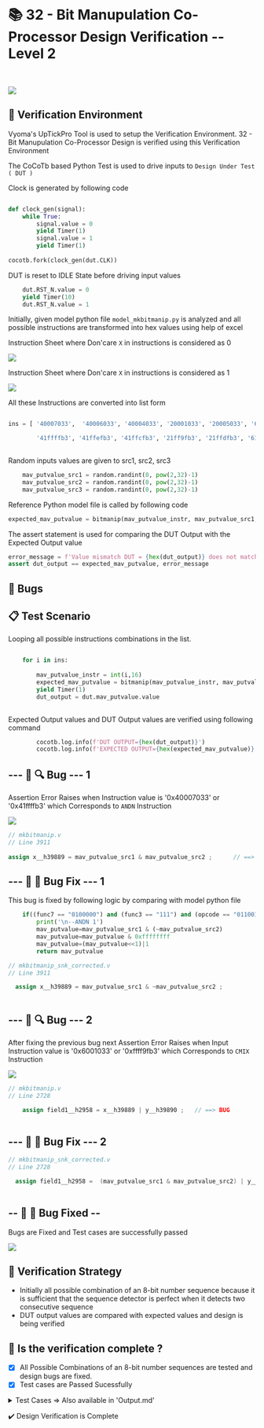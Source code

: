 </br>

# 📚 32 - Bit Manupulation Co-Processor Design Verification -- Level 2

</br>

![](Images/vs.png)

## 📝 Verification Environment

Vyoma's UpTickPro Tool is used to setup the Verification Environment. 32 - Bit Manupulation Co-Processor Design is verified using this Verification Environment

The CoCoTb based Python Test is used to drive inputs to `Design Under Test ( DUT )`

Clock is generated by following code

```python 

def clock_gen(signal):
    while True:
        signal.value = 0
        yield Timer(1) 
        signal.value = 1
        yield Timer(1)     
        
cocotb.fork(clock_gen(dut.CLK))

```
DUT is reset to IDLE State before driving input values

```python
    dut.RST_N.value = 0
    yield Timer(10) 
    dut.RST_N.value = 1

```

Initially, given model python file `model_mkbitmanip.py` is analyzed and all possible instructions are transformed into hex values using help of excel

Instruction Sheet where Don'care `X` in instructions is considered as 0

![](Images/snk0.png)

Instruction Sheet where Don'care `X` in instructions is considered as 1

![](Images/snk1.png)

All these Instructions are converted into list form 

```python

ins = [ '40007033',  '40006033', '40004033', '20001033', '20005033', '60001033', '60005033', '20002033', '20004033', '20006033', '48001033', '28001033', '68001033', '48005033', '28005033', '68005033', '6001033', '6005033', '4001033', '4005033', '60001013', '60101013', '60201013', '60401013', '60501013', '61001013', '61101013', '61201013', '61801013', '61901013', '61a01013', 'a001033', 'a003033', 'a002033', 'a004033', 'a005033', 'a006033', 'a007033', '48006033', '8006033', '8004033', '48004033', '8007033', '20001013', '20005013', '60005013', '48001013', '28001013', '68001013', '48005013', '8001033', '8005033', '8001013', '8005013', '28005013', '68005013', '4005013', '48007033',

        '41ffffb3', '41ffefb3', '41ffcfb3', '21ff9fb3', '21ffdfb3', '61ff9fb3', '61ffdfb3', '21ffafb3', '21ffcfb3', '21ffefb3', '49ff9fb3', '29ff9fb3', '69ff9fb3', '49ffdfb3', '29ffdfb3', '69ffdfb3', 'ffff9fb3', 'ffffdfb3', 'fdff9fb3', 'fdffdfb3', '600f9f93', '601f9f93', '602f9f93', '604f9f93', '605f9f93', '610f9f93', '611f9f93', '612f9f93', '618f9f93', '619f9f93', '61af9f93', 'bff9fb3', 'bffbfb3', 'bffafb3', 'bffcfb3', 'bffdfb3', 'bffefb3', 'bffffb3', '49ffefb3', '9ffefb3', '9ffcfb3', '49ffcfb3', '9ffffb3', '27ff9f93', '23ffdf93', '63ffdf93', '4fff9f93', '2fff9f93', '6fff9f93', '4fffdf93', '9ff9fb3', '9ffdfb3', 'bff9f93', 'bffdf93', '2bffdf93', '6bffdf93', 'ffffdf93', '49ffffb3']
            
```   

Random inputs values are given to src1, src2, src3 

```python
    mav_putvalue_src1 = random.randint(0, pow(2,32)-1)
    mav_putvalue_src2 = random.randint(0, pow(2,32)-1)
    mav_putvalue_src3 = random.randint(0, pow(2,32)-1)
```

Reference Python model file is called by following code

```python
expected_mav_putvalue = bitmanip(mav_putvalue_instr, mav_putvalue_src1, mav_putvalue_src2, mav_putvalue_src3)

```

The assert statement is used for comparing the DUT Output with the Expected Output value

```python
error_message = f'Value mismatch DUT = {hex(dut_output)} does not match MODEL = {hex(expected_mav_putvalue)}'
assert dut_output == expected_mav_putvalue, error_message
```



## :bug: Bugs 

## 📋 Test Scenario 

Looping all possible instructions combinations in the list.

```python

    for i in ins:
    
        mav_putvalue_instr = int(i,16)
        expected_mav_putvalue = bitmanip(mav_putvalue_instr, mav_putvalue_src1, mav_putvalue_src2, mav_putvalue_src3)
        yield Timer(1) 
        dut_output = dut.mav_putvalue.value
            
```

Expected Output values and DUT Output values are verified using following command

```python
        cocotb.log.info(f'DUT OUTPUT={hex(dut_output)}')
        cocotb.log.info(f'EXPECTED OUTPUT={hex(expected_mav_putvalue)}')
```

## --- :ant: :mag:  Bug --- 1

Assertion Error Raises when Instruction value is '0x40007033'  or '0x41ffffb3' which Corresponds to `ANDN` Instruction 

![](Images/l2_1.png)


```verilog
// mkbitmanip.v 
// Line 3911
  
assign x__h39889 = mav_putvalue_src1 & mav_putvalue_src2 ;      // ==> BUG

```


## --- :ant: :wrench:  Bug Fix --- 1

This bug is fixed by following logic by comparing with model python file

```python
    if((func7 == "0100000") and (func3 == "111") and (opcode == "0110011") ):
        print('\n--ANDN 1')
        mav_putvalue=mav_putvalue_src1 & (~mav_putvalue_src2)
        mav_putvalue=mav_putvalue & 0xffffffff
        mav_putvalue=(mav_putvalue<<1)|1
        return mav_putvalue
```

```verilog
// mkbitmanip_snk_corrected.v 
// Line 3911

  assign x__h39889 = mav_putvalue_src1 & ~mav_putvalue_src2 ;            //  ====> BUG CORRECTED
  
```

## --- :ant: :mag:  Bug --- 2

After fixing the previous bug next Assertion Error Raises when Input Instruction value is '0x6001033'  or  '0xffff9fb3' which Corresponds to `CMIX` Instruction 

![](Images/l2_2.png)


```verilog
// mkbitmanip.v 
// Line 2728

    assign field1__h2958 = x__h39889 | y__h39890 ;   // ==> BUG
    
```

## --- :ant: :wrench:  Bug Fix --- 2

```verilog
// mkbitmanip_snk_corrected.v 
// Line 2728

  assign field1__h2958 =  (mav_putvalue_src1 & mav_putvalue_src2) | y__h39890 ;   // ==> BUG CORRECTED
  
```


## -- :bug: :hammer: Bug Fixed --

Bugs are Fixed and Test cases are successfully passed

![](Images/l2_3.png)


## 📝 Verification Strategy

- Initially all possible combination of an 8-bit number sequence because it is sufficient that the sequence detector is perfect when it detects two consecutive sequence
- DUT output values are compared with expected values and design is being verified


## 📝 Is the verification complete ?

 - [x] All Possible Combinations of an 8-bit number sequences are tested and design bugs are fixed.
 - [x] Test cases are Passed Sucessfully
 
 <details>
 <summary> Test Cases => Also available in 'Output.md' </summary>
 
```  
------------------ For Full Test Case Refer => " Output.md " File ------------------------

     0.00ns INFO     Found test test_seq_detect_1011.test_seq_bug1
     0.00ns INFO     running test_seq_bug1 (1/1)
 15000.00ns INFO     Sequence : 00000000 
 25000.00ns INFO     DUT input = > 0 
                      Expected Output => 0 
                      Output => 0 
                                  Current State => 000 , Next State = >  000
 35000.00ns INFO     DUT input = > 0 
                      Expected Output => 0 
                      Output => 0 
                                  Current State => 000 , Next State = >  000
 45000.00ns INFO     DUT input = > 0 
                      Expected Output => 0 
                      Output => 0 
                                  Current State => 000 , Next State = >  000
 55000.00ns INFO     DUT input = > 0 
                      Expected Output => 0 
                      Output => 0 
                                  Current State => 000 , Next State = >  000
 65000.00ns INFO     DUT input = > 0 
                      Expected Output => 0 
                      Output => 0 
                                  Current State => 000 , Next State = >  000
 75000.00ns INFO     DUT input = > 0 
                      Expected Output => 0 
                      Output => 0 
                                  Current State => 000 , Next State = >  000
 85000.00ns INFO     DUT input = > 0 
                      Expected Output => 0 
                      Output => 0 
                                  Current State => 000 , Next State = >  000
 95000.00ns INFO     DUT input = > 0 
                      Expected Output => 0 
                      Output => 0 
                                  Current State => 000 , Next State = >  000
 95000.00ns INFO     
                     ----------------------
                     
                     .
                     .
                     .
                     .
                     .
                        
25215000.00ns INFO     Sequence : 11111100 
25225000.00ns INFO     DUT input = > 1 
                        Expected Output => 0 
                        Output => 0 
                                    Current State => 001 , Next State = >  001
25235000.00ns INFO     DUT input = > 1 
                        Expected Output => 0 
                        Output => 0 
                                    Current State => 001 , Next State = >  001
25245000.00ns INFO     DUT input = > 1 
                        Expected Output => 0 
                        Output => 0 
                                    Current State => 001 , Next State = >  001
25255000.00ns INFO     DUT input = > 1 
                        Expected Output => 0 
                        Output => 0 
                                    Current State => 001 , Next State = >  001
25265000.00ns INFO     DUT input = > 1 
                        Expected Output => 0 
                        Output => 0 
                                    Current State => 001 , Next State = >  001
25275000.00ns INFO     DUT input = > 1 
                        Expected Output => 0 
                        Output => 0 
                                    Current State => 001 , Next State = >  001
25285000.00ns INFO     DUT input = > 0 
                        Expected Output => 0 
                        Output => 0 
                                    Current State => 010 , Next State = >  000
25295000.00ns INFO     DUT input = > 0 
                        Expected Output => 0 
                        Output => 0 
                                    Current State => 000 , Next State = >  000
25295000.00ns INFO     
                       ----------------------
                        
25315000.00ns INFO     Sequence : 11111101 
25325000.00ns INFO     DUT input = > 1 
                        Expected Output => 0 
                        Output => 0 
                                    Current State => 001 , Next State = >  001
25335000.00ns INFO     DUT input = > 1 
                        Expected Output => 0 
                        Output => 0 
                                    Current State => 001 , Next State = >  001
25345000.00ns INFO     DUT input = > 1 
                        Expected Output => 0 
                        Output => 0 
                                    Current State => 001 , Next State = >  001
25355000.00ns INFO     DUT input = > 1 
                        Expected Output => 0 
                        Output => 0 
                                    Current State => 001 , Next State = >  001
25365000.00ns INFO     DUT input = > 1 
                        Expected Output => 0 
                        Output => 0 
                                    Current State => 001 , Next State = >  001
25375000.00ns INFO     DUT input = > 1 
                        Expected Output => 0 
                        Output => 0 
                                    Current State => 001 , Next State = >  001
25385000.00ns INFO     DUT input = > 0 
                        Expected Output => 0 
                        Output => 0 
                                    Current State => 010 , Next State = >  000
25395000.00ns INFO     DUT input = > 1 
                        Expected Output => 0 
                        Output => 0 
                                    Current State => 011 , Next State = >  100
25395000.00ns INFO     
                       ----------------------
                        
25415000.00ns INFO     Sequence : 11111110 
25425000.00ns INFO     DUT input = > 1 
                        Expected Output => 0 
                        Output => 0 
                                    Current State => 001 , Next State = >  001
25435000.00ns INFO     DUT input = > 1 
                        Expected Output => 0 
                        Output => 0 
                                    Current State => 001 , Next State = >  001
25445000.00ns INFO     DUT input = > 1 
                        Expected Output => 0 
                        Output => 0 
                                    Current State => 001 , Next State = >  001
25455000.00ns INFO     DUT input = > 1 
                        Expected Output => 0 
                        Output => 0 
                                    Current State => 001 , Next State = >  001
25465000.00ns INFO     DUT input = > 1 
                        Expected Output => 0 
                        Output => 0 
                                    Current State => 001 , Next State = >  001
25475000.00ns INFO     DUT input = > 1 
                        Expected Output => 0 
                        Output => 0 
                                    Current State => 001 , Next State = >  001
25485000.00ns INFO     DUT input = > 1 
                        Expected Output => 0 
                        Output => 0 
                                    Current State => 001 , Next State = >  001
25495000.00ns INFO     DUT input = > 0 
                        Expected Output => 0 
                        Output => 0 
                                    Current State => 010 , Next State = >  000
25495000.00ns INFO     
                       ----------------------
                        
25515000.00ns INFO     Sequence : 11111111 
25525000.00ns INFO     DUT input = > 1 
                        Expected Output => 0 
                        Output => 0 
                                    Current State => 001 , Next State = >  001
25535000.00ns INFO     DUT input = > 1 
                        Expected Output => 0 
                        Output => 0 
                                    Current State => 001 , Next State = >  001
25545000.00ns INFO     DUT input = > 1 
                        Expected Output => 0 
                        Output => 0 
                                    Current State => 001 , Next State = >  001
25555000.00ns INFO     DUT input = > 1 
                        Expected Output => 0 
                        Output => 0 
                                    Current State => 001 , Next State = >  001
25565000.00ns INFO     DUT input = > 1 
                        Expected Output => 0 
                        Output => 0 
                                    Current State => 001 , Next State = >  001
25575000.00ns INFO     DUT input = > 1 
                        Expected Output => 0 
                        Output => 0 
                                    Current State => 001 , Next State = >  001
25585000.00ns INFO     DUT input = > 1 
                        Expected Output => 0 
                        Output => 0 
                                    Current State => 001 , Next State = >  001
25595000.00ns INFO     DUT input = > 1 
                        Expected Output => 0 
                        Output => 0 
                                    Current State => 001 , Next State = >  001
25595000.00ns INFO     
                       ----------------------
                        
25595000.00ns INFO     test_seq_bug1 passed
25595000.00ns INFO     ********************************************************************************************
                       ** TEST                                STATUS  SIM TIME (ns)  REAL TIME (s)  RATIO (ns/s) **
                       ********************************************************************************************
                       ** test_seq_detect_1011.test_seq_bug1   PASS    25595000.00           0.78   33022815.63  **
                       ********************************************************************************************
                       ** TESTS=1 PASS=1 FAIL=0 SKIP=0                 25595000.00           0.79   32589225.59  **
                       ********************************************************************************************
                       
                       
```
</details>

 
:heavy_check_mark: Design Verification is Complete
